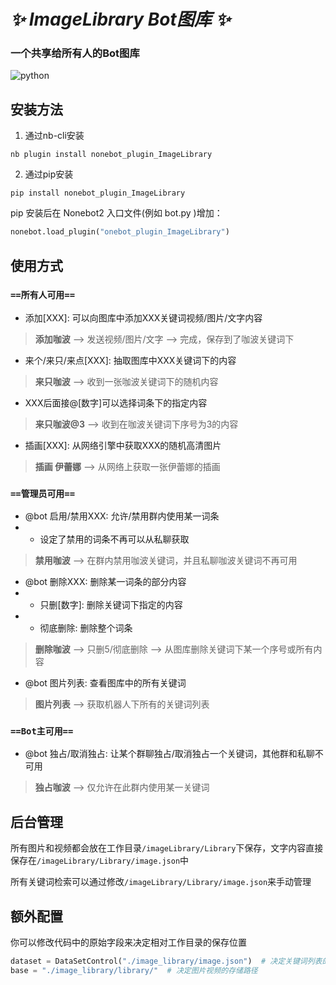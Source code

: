 # _✨ ImageLibrary Bot图库 ✨_
### 一个共享给所有人的Bot图库
<img src="https://img.shields.io/badge/python-3.9+-blue.svg" alt="python">

## 安装方法
1. 通过nb-cli安装
```shell
nb plugin install nonebot_plugin_ImageLibrary
```

2. 通过pip安装
```shell
pip install nonebot_plugin_ImageLibrary
```
pip 安装后在 Nonebot2 入口文件(例如 bot.py )增加：

```python
nonebot.load_plugin("onebot_plugin_ImageLibrary")
```

## 使用方式
### `==所有人可用==`
* 添加[XXX]: 可以向图库中添加XXX关键词视频/图片/文字内容
> **添加咖波** --> 发送视频/图片/文字 --> 完成，保存到了咖波关键词下
* 来个/来只/来点[XXX]: 抽取图库中XXX关键词下的内容
> **来只咖波** --> 收到一张咖波关键词下的随机内容
* XXX后面接@[数字]可以选择词条下的指定内容
> **来只咖波@3** --> 收到在咖波关键词下序号为3的内容
* 插画[XXX]: 从网络引擎中获取XXX的随机高清图片
> **插画 伊蕾娜** --> 从网络上获取一张伊蕾娜的插画
### `==管理员可用==`

* @bot 启用/禁用XXX: 允许/禁用群内使用某一词条
* * 设定了禁用的词条不再可以从私聊获取
> **禁用咖波** --> 在群内禁用咖波关键词，并且私聊咖波关键词不再可用
* @bot 删除XXX: 删除某一词条的部分内容
* * 只删[数字]: 删除关键词下指定的内容
* * 彻底删除: 删除整个词条
> **删除咖波** --> 只删5/彻底删除 --> 从图库删除关键词下某一个序号或所有内容
* @bot 图片列表: 查看图库中的所有关键词
> **图片列表** --> 获取机器人下所有的关键词列表

### `==Bot主可用==`
* @bot 独占/取消独占: 让某个群聊独占/取消独占一个关键词，其他群和私聊不可用
> **独占咖波** --> 仅允许在此群内使用某一关键词

## 后台管理
所有图片和视频都会放在工作目录`/imageLibrary/Library`下保存，文字内容直接保存在`/imageLibrary/Library/image.json`中

所有关键词检索可以通过修改`/imageLibrary/Library/image.json`来手动管理

## 额外配置
你可以修改代码中的原始字段来决定相对工作目录的保存位置
```python
dataset = DataSetControl("./image_library/image.json")  # 决定关键词列表的保存路径
base = "./image_library/library/"  # 决定图片视频的存储路径
```